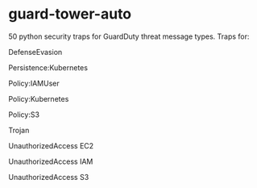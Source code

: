 # guard-tower-auto

50 python security traps for GuardDuty threat message types. Traps for:


DefenseEvasion

Persistence:Kubernetes

Policy:IAMUser

Policy:Kubernetes

Policy:S3

Trojan

UnauthorizedAccess EC2

UnauthorizedAccess IAM

UnauthorizedAccess S3
